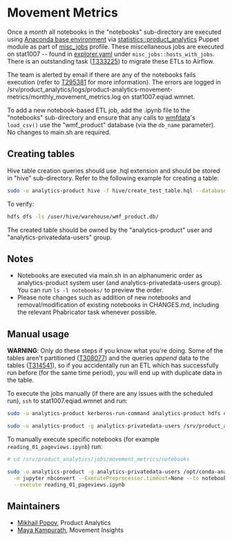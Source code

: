 # Movement Metrics

Once a month all notebooks in the "notebooks" sub-directory are executed using [Anaconda base environment](https://wikitech.wikimedia.org/wiki/Analytics/Systems/Anaconda#Anaconda_base_environment) via [statistics::product_analytics](https://gerrit.wikimedia.org/r/plugins/gitiles/operations/puppet/+/refs/heads/production/modules/statistics/manifests/product_analytics.pp) Puppet module as part of [misc_jobs](https://gerrit.wikimedia.org/r/plugins/gitiles/operations/puppet/+/refs/heads/production/modules/profile/manifests/statistics/explorer/misc_jobs.pp) profile. These miscellaneous jobs are executed on stat1007 -- found in [explorer.yaml](https://gerrit.wikimedia.org/r/plugins/gitiles/operations/puppet/+/refs/heads/production/hieradata/role/common/statistics/explorer.yaml) under `misc_jobs::hosts_with_jobs`. There is an outstanding task ([T333225](https://phabricator.wikimedia.org/T333225)) to migrate these ETLs to Airflow.

The team is alerted by email if there are any of the notebooks fails execution (refer to [T295381](https://phabricator.wikimedia.org/T295381) for more information). The errors are logged in /srv/product_analytics/logs/product-analytics-movement-metrics/monthly_movement_metrics.log on stat1007.eqiad.wmnet.

To add a new notebook-based ETL job, add the .ipynb file to the "notebooks" sub-directory and ensure that any calls to [wmfdata](https://github.com/wikimedia/wmfdata-python)'s `load_csv()` use the "wmf_product" database (via the `db_name` parameter). No changes to main.sh are required.

## Creating tables

Hive table creation queries should use .hql extension and should be stored in "hive" sub-directory. Refer to the following example for creating a table:

```bash
sudo -u analytics-product hive -f hive/create_test_table.hql --database wmf_product
```

To verify:

```bash
hdfs dfs -ls /user/hive/warehouse/wmf_product.db/
```

The created table should be owned by the "analytics-product" user and "analytics-privatedata-users" group.

## Notes

- Notebooks are executed via main.sh in an alphanumeric order as analytics-product system user (and analytics-privatedata-users group). You can run `ls -l notebooks/` to preview the order.
- Please note changes such as addition of new notebooks and removal/modification of existing notebooks in CHANGES.md, including the relevant Phabricator task whenever possible.

## Manual usage

**WARNING**: Only do these steps if you know what you're doing. Some of the tables aren't partitioned ([T308077](https://phabricator.wikimedia.org/T308077)) and the queries _append_ data to the tables ([T314541](https://phabricator.wikimedia.org/T314541)), so if you accidentally run an ETL which has successfully run before (for the same time period), you will end up with duplicate data in the table.

To execute the jobs manually (if there are any issues with the scheduled run), `ssh` to stat1007.eqiad.wmnet and run:

```bash
sudo -u analytics-product kerberos-run-command analytics-product hdfs dfs -ls /

sudo -u analytics-product -g analytics-privatedata-users /srv/product_analytics/jobs/movement_metrics/main.sh
```

To manually execute specific notebooks (for example `reading_01_pageviews.ipynb`) run:

```bash
# cd /srv/product_analytics/jobs/movement_metrics/notebooks

sudo -u analytics-product -g analytics-privatedata-users /opt/conda-analytics/bin/python \
  -m jupyter nbconvert --ExecutePreprocessor.timeout=None --to notebook \
  --execute reading_01_pageviews.ipynb
```

## Maintainers

- [Mikhail Popov](https://meta.wikimedia.org/wiki/User:MPopov_(WMF)), Product Analytics
- [Maya Kampurath](https://www.mediawiki.org/wiki/User:Mayakp.wiki), Movement Insights
